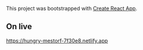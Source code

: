 This project was bootstrapped with [Create React App](https://github.com/facebook/create-react-app).

## On live
https://hungry-mestorf-7f30e8.netlify.app

